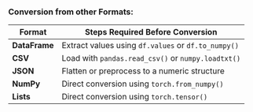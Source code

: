 ### Conversion from other Formats:

|Format|Steps Required Before Conversion|
|---|---|
|**DataFrame**|Extract values using `df.values` or `df.to_numpy()`|
|**CSV**|Load with `pandas.read_csv()` or `numpy.loadtxt()`|
|**JSON**|Flatten or preprocess to a numeric structure|
|**NumPy**|Direct conversion using `torch.from_numpy()`|
|**Lists**|Direct conversion using `torch.tensor()`|

